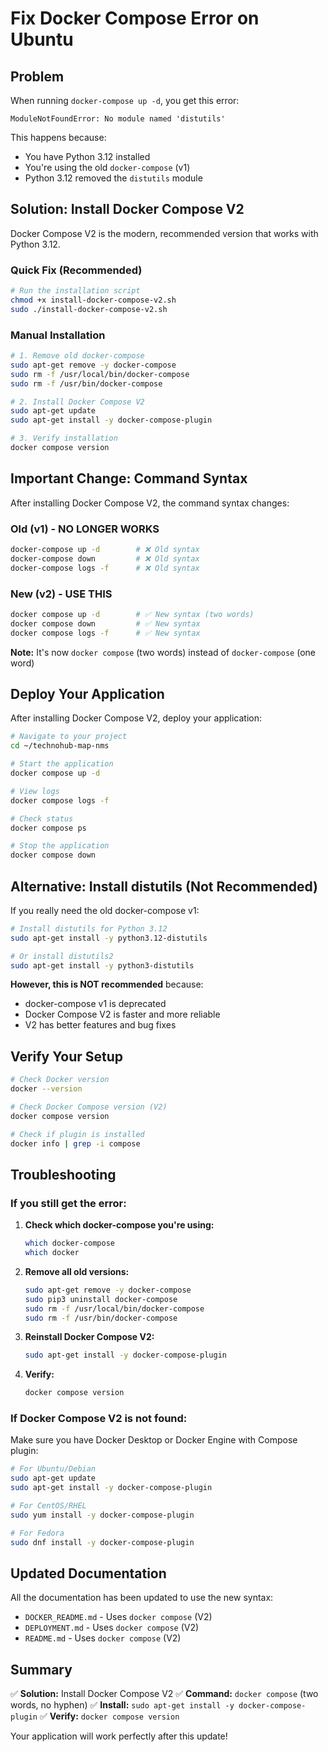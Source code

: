 # Fix Docker Compose Error on Ubuntu

## Problem

When running `docker-compose up -d`, you get this error:
```
ModuleNotFoundError: No module named 'distutils'
```

This happens because:
- You have Python 3.12 installed
- You're using the old `docker-compose` (v1)
- Python 3.12 removed the `distutils` module

## Solution: Install Docker Compose V2

Docker Compose V2 is the modern, recommended version that works with Python 3.12.

### Quick Fix (Recommended)

```bash
# Run the installation script
chmod +x install-docker-compose-v2.sh
sudo ./install-docker-compose-v2.sh
```

### Manual Installation

```bash
# 1. Remove old docker-compose
sudo apt-get remove -y docker-compose
sudo rm -f /usr/local/bin/docker-compose
sudo rm -f /usr/bin/docker-compose

# 2. Install Docker Compose V2
sudo apt-get update
sudo apt-get install -y docker-compose-plugin

# 3. Verify installation
docker compose version
```

## Important Change: Command Syntax

After installing Docker Compose V2, the command syntax changes:

### Old (v1) - NO LONGER WORKS
```bash
docker-compose up -d        # ❌ Old syntax
docker-compose down         # ❌ Old syntax
docker-compose logs -f      # ❌ Old syntax
```

### New (v2) - USE THIS
```bash
docker compose up -d        # ✅ New syntax (two words)
docker compose down         # ✅ New syntax
docker compose logs -f      # ✅ New syntax
```

**Note:** It's now `docker compose` (two words) instead of `docker-compose` (one word)

## Deploy Your Application

After installing Docker Compose V2, deploy your application:

```bash
# Navigate to your project
cd ~/technohub-map-nms

# Start the application
docker compose up -d

# View logs
docker compose logs -f

# Check status
docker compose ps

# Stop the application
docker compose down
```

## Alternative: Install distutils (Not Recommended)

If you really need the old docker-compose v1:

```bash
# Install distutils for Python 3.12
sudo apt-get install -y python3.12-distutils

# Or install distutils2
sudo apt-get install -y python3-distutils
```

**However, this is NOT recommended** because:
- docker-compose v1 is deprecated
- Docker Compose V2 is faster and more reliable
- V2 has better features and bug fixes

## Verify Your Setup

```bash
# Check Docker version
docker --version

# Check Docker Compose version (V2)
docker compose version

# Check if plugin is installed
docker info | grep -i compose
```

## Troubleshooting

### If you still get the error:

1. **Check which docker-compose you're using:**
   ```bash
   which docker-compose
   which docker
   ```

2. **Remove all old versions:**
   ```bash
   sudo apt-get remove -y docker-compose
   sudo pip3 uninstall docker-compose
   sudo rm -f /usr/local/bin/docker-compose
   sudo rm -f /usr/bin/docker-compose
   ```

3. **Reinstall Docker Compose V2:**
   ```bash
   sudo apt-get install -y docker-compose-plugin
   ```

4. **Verify:**
   ```bash
   docker compose version
   ```

### If Docker Compose V2 is not found:

Make sure you have Docker Desktop or Docker Engine with Compose plugin:

```bash
# For Ubuntu/Debian
sudo apt-get update
sudo apt-get install -y docker-compose-plugin

# For CentOS/RHEL
sudo yum install -y docker-compose-plugin

# For Fedora
sudo dnf install -y docker-compose-plugin
```

## Updated Documentation

All the documentation has been updated to use the new syntax:

- `DOCKER_README.md` - Uses `docker compose` (V2)
- `DEPLOYMENT.md` - Uses `docker compose` (V2)
- `README.md` - Uses `docker compose` (V2)

## Summary

✅ **Solution:** Install Docker Compose V2
✅ **Command:** `docker compose` (two words, no hyphen)
✅ **Install:** `sudo apt-get install -y docker-compose-plugin`
✅ **Verify:** `docker compose version`

Your application will work perfectly after this update!


